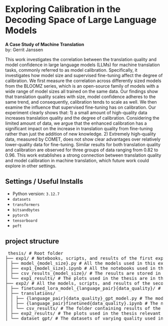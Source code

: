 # Exploring Calibration in the Decoding Space of Large Language Models  
**A Case Study of Machine Translation**  
by: Gerrit Janssen

This work investigates the correlation between the translation quality and model confidence in large language models (LLMs) for machine translation tasks, commonly referred to as model calibration. Specifically, it investigates how model size and supervised fine-tuning affect the degree of calibration. We first measure the correlation across differently sized models from the BLOOMZ series, which is an open-source family of models with a wide range of model sizes all trained on the same data. Our findings show that translation quality scales with size, model confidence adheres to the same trend, and consequently, calibration tends to scale as well. We then examine the influence that supervised fine-tuning has on calibration. Our experiment clearly shows that: 1) a small amount of high-quality data increases translation quality and the degree of calibration. Considering the limited amount of data, we argue that the enhanced calibration has a significant impact on the increase in translation quality from fine-tuning rather than just the addition of new knowledge. 2) Extremely high-quality data, measured by COMET, does not show clear advantages over relatively lower-quality data for fine-tuning. Similar results for both translation quality and calibration are observed for three groups of data ranging from 0.82 to 0.96. This work establishes a strong connection between translation quality and model calibration in machine translation, which future work could explore in other settings.

## Settings / Useful Installs

- Python version: `3.12.7`
- `datasets`
- `transformers`
- `bitsandbytes`
- `pytorch`
- `tensorboard`
- `peft`

## project structure

<pre> thesis/ # Root folder
├── exp1/ # Notebooks, scripts, and results of the first experiment
│ ├── model_{model_size}.py # All the models used in this experiment
│ ├── exp1_{model_size}.ipynb # All the notebooks used in this experiment
│ ├── csv_results_{model_size}/ # The results are stored in CSVs in folders with this naming
│ └── exp1_results/ # The plots used in the thesis are in this folder
├── exp2/ # All the models, scripts, and results of the second experiment
│ ├── finetuned_lora_model_{language_pair}{data_quality}/ # The different fine-tuned models
│ ├── translations/
│ │ ├── {language_pair}{data_quality}_gpt_model.py # The models used in the second experiment
│ │ ├── {language_pair}finetuned{data_quality}.ipynb # The notebooks used in this experiment
│ │ └── csv_results/ # The folder containing results of the experiment
│ ├── exp2_results/ # The plots used in the thesis relevant to this experiment
│ └── dataset_gpt/ # The datasets of varying quality used in this experiment</pre>
      
